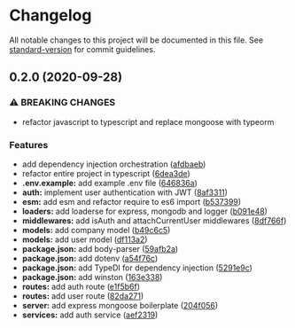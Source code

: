 # Changelog

All notable changes to this project will be documented in this file. See [standard-version](https://github.com/conventional-changelog/standard-version) for commit guidelines.

## 0.2.0 (2020-09-28)


### ⚠ BREAKING CHANGES

* refactor javascript to typescript and replace mongoose with typeorm

### Features

* add dependency injection orchestration ([afdbaeb](https://github.com/bymi15/JobTrackifyAPI/commit/afdbaeb66b1b789847dfa472955e1aa21ab29c76))
* refactor entire project in typescript ([6dea3de](https://github.com/bymi15/JobTrackifyAPI/commit/6dea3de6ac8a93f4aa80e5648354acc1b32eed0a))
* **.env.example:** add example .env file ([646836a](https://github.com/bymi15/JobTrackifyAPI/commit/646836a56e41849bfa485055c8baf9c3ec0e4f0a))
* **auth:** implement user authentication with JWT ([8af3311](https://github.com/bymi15/JobTrackifyAPI/commit/8af3311e255b53e424a9aefa521ccb7d3a8daa5c))
* **esm:** add esm and refactor require to es6 import ([b537399](https://github.com/bymi15/JobTrackifyAPI/commit/b53739982e08c9fc45730df903da6575b28b7a41))
* **loaders:** add loaderse for express, mongodb and logger ([b091e48](https://github.com/bymi15/JobTrackifyAPI/commit/b091e48486fe373f26d6307808d01beb403e5691))
* **middlewares:** add isAuth and attachCurrentUser middlewares ([8df766f](https://github.com/bymi15/JobTrackifyAPI/commit/8df766fbafbf8e60137ad0692493e02391287d70))
* **models:** add company model ([b49c6c5](https://github.com/bymi15/JobTrackifyAPI/commit/b49c6c5b85b32d22c0938f0bbfde39792a265514))
* **models:** add user model ([df113a2](https://github.com/bymi15/JobTrackifyAPI/commit/df113a2cbb19ed15642ef8b30c4c4a7841114ff3))
* **package.json:** add body-parser ([59afb2a](https://github.com/bymi15/JobTrackifyAPI/commit/59afb2a1325ea784fe62e5d1b0f3dc8614e2db4e))
* **package.json:** add dotenv ([a54f76c](https://github.com/bymi15/JobTrackifyAPI/commit/a54f76c48cda7fa0956aefe1093eb35d54a63d16))
* **package.json:** add TypeDI for dependency injection ([5291e9c](https://github.com/bymi15/JobTrackifyAPI/commit/5291e9ce54b9ef674e7f82604edaf4014a81be11))
* **package.json:** add winston ([163e338](https://github.com/bymi15/JobTrackifyAPI/commit/163e3383013a6d508b5ddb42cf33c7734a6ecdbe))
* **routes:** add auth route ([e1f5b6f](https://github.com/bymi15/JobTrackifyAPI/commit/e1f5b6f807e7da8ddcf81e0ea2d3b5a851ce0fc0))
* **routes:** add user route ([82da271](https://github.com/bymi15/JobTrackifyAPI/commit/82da2714868404073a8d3edb1a850df16fb38eb5))
* **server:** add express mongoose boilerplate ([204f056](https://github.com/bymi15/JobTrackifyAPI/commit/204f056df81108104f91db5b89fa5706e2ab85f9))
* **services:** add auth service ([aef2319](https://github.com/bymi15/JobTrackifyAPI/commit/aef231914ae815d7a8c9ac91c24284c2b487c720))
